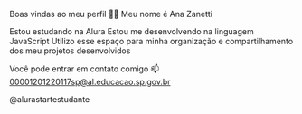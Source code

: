 Boas vindas ao meu perfil 💙💙
Meu nome é Ana Zanetti

Estou estudando na Alura
Estou me desenvolvendo na linguagem JavaScript
Utilizo esse espaço para minha organização e compartilhamento dos meu projetos desenvolvidos

Você pode entrar em contato comigo 📫
00001201220117sp@al.educacao.sp.gov.br

@alurastartestudante
